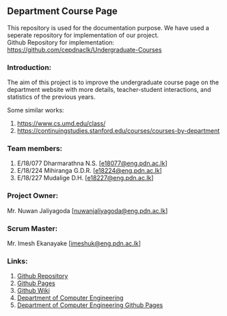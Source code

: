 ## Department Course Page
This repository is used for the documentation purpose.
We have used a seperate repository for implementation of our project.<br>
Github Repository for implementation: https://github.com/cepdnaclk/Undergraduate-Courses



### Introduction:
The aim of this project is to improve the undergraduate course page on the department website with more details, teacher-student interactions, and statistics of the previous years. 

Some similar works:

1. https://www.cs.umd.edu/class/
2. https://continuingstudies.stanford.edu/courses/courses-by-department

### Team members:
1. E/18/077 Dharmarathna N.S. [e18077@eng.pdn.ac.lk]
2. E/18/224 Mihiranga G.D.R. [e18224@eng.pdn.ac.lk]
3. E/18/227 Mudalige D.H. [e18227@eng.pdn.ac.lk]

### Project Owner: 
Mr. Nuwan Jaliyagoda [nuwanjaliyagoda@eng.pdn.ac.lk]

### Scrum Master: 
Mr. Imesh Ekanayake [imeshuk@eng.pdn.ac.lk]

### Links:
1. [Github Repository](https://github.com/cepdnaclk/e18-co227-Department-Course-Page-Group-A)
2. [Github Pages](https://cepdnaclk.github.io/e18-co227-Department-Course-Page-Group-A/)
3. [Github Wiki](https://github.com/cepdnaclk/e18-co227-Department-Course-Page-Group-A/wiki)
4. [Department of Computer Engineering](http://www.ce.pdn.ac.lk/)
5. [Department of Computer Engineering Github Pages](https://github.com/cepdnaclk)
